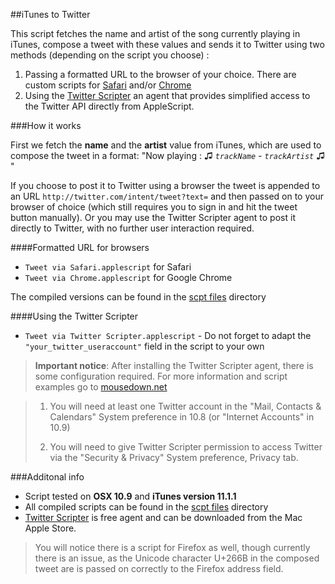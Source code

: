 ##iTunes to Twitter 

This script fetches the name and artist of the song currently playing in iTunes, compose a tweet with these values and sends it to Twitter using two methods (depending on the script you choose) : 

1. Passing a formatted URL to the browser of your choice. There are custom scripts for [Safari]() and/or [Chrome]() 
2. Using the [Twitter Scripter](itunes.apple.com/us/app/twitter-scripter/id645249778?mt=12) an agent that provides simplified access to the Twitter API directly from AppleScript.


###How it works

First we fetch the **name** and the **artist** value from iTunes, which are used to compose the tweet in a format: "Now playing : ♫ _`trackName` - `trackArtist`_ ♫ "

If you choose to post it to Twitter using a browser the tweet is appended to an URL `http://twitter.com/intent/tweet?text=` and then passed on to your browser of choice (which still requires you to sign in and hit the tweet button manually). Or you may use the Twitter Scripter agent to post it directly to Twitter, with no further user interaction required.  

####Formatted URL for browsers

* `Tweet via Safari.applescript` for Safari 
* `Tweet via Chrome.applescript` for Google Chrome 
  
The compiled versions can be found in the [scpt files](https://github.com/nrollr/applescript/tree/master/iTunes_to_twitter/scpt%20files) directory

 
####Using the Twitter Scripter

* `Tweet via Twitter Scripter.applescript` - Do not forget to adapt the `"your_twitter_useraccount"` field in the script to your own

> **Important notice**: After installing the Twitter Scripter agent, there is some configuration required. For more information and script examples go to [mousedown.net](http://mousedown.net/mouseware/TwitterScripter_Examples.html)

> 1. You will need at least one Twitter account in the "Mail, Contacts & Calendars" System preference in 10.8 (or "Internet Accounts" in 10.9)
> 
> 2. You will need to give Twitter Scripter permission to access Twitter via the "Security & Privacy" System preference, Privacy tab.




###Additonal info
* Script tested on **OSX 10.9** and **iTunes version 11.1.1** 
* All compiled scripts can be found in the [scpt files](https://github.com/nrollr/applescript/tree/master/iTunes_to_twitter/scpt%20files) directory
* [Twitter Scripter](itunes.apple.com/us/app/twitter-scripter/id645249778?mt=12) is free agent and can be downloaded from the Mac Apple Store.



> You will notice there is a script for Firefox as well, though currently there is an issue, as the Unicode character U+266B in the composed tweet are is passed on correctly to the Firefox address field. 
